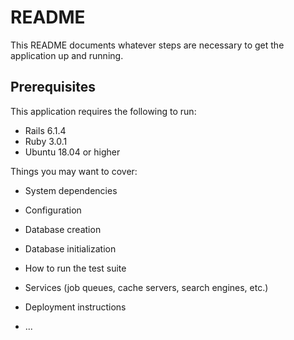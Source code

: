# README

This README documents whatever steps are necessary to get the application up and running.


## Prerequisites

This application requires the following to run:

* Rails 6.1.4
* Ruby 3.0.1
* Ubuntu 18.04 or higher


Things you may want to cover:

* System dependencies

* Configuration

* Database creation

* Database initialization

* How to run the test suite

* Services (job queues, cache servers, search engines, etc.)

* Deployment instructions

* ...

